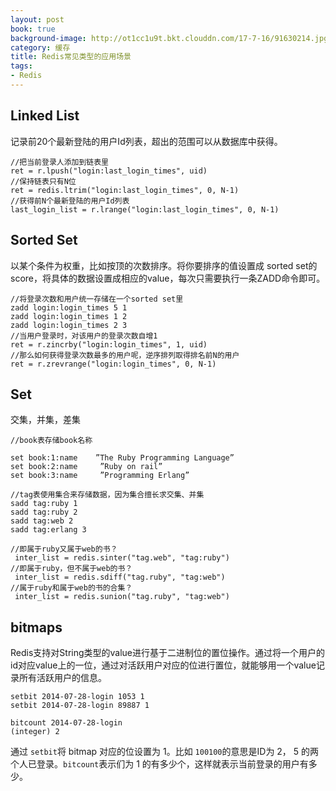 ```yaml
---
layout: post
book: true
background-image: http://ot1cc1u9t.bkt.clouddn.com/17-7-16/91630214.jpg
category: 缓存
title: Redis常见类型的应用场景
tags:
- Redis
---
```

Linked List
---
记录前20个最新登陆的用户Id列表，超出的范围可以从数据库中获得。

```
//把当前登录人添加到链表里
ret = r.lpush("login:last_login_times", uid)
//保持链表只有N位
ret = redis.ltrim("login:last_login_times", 0, N-1)
//获得前N个最新登陆的用户Id列表
last_login_list = r.lrange("login:last_login_times", 0, N-1)
```

Sorted Set
---
以某个条件为权重，比如按顶的次数排序。将你要排序的值设置成 sorted set的score，将具体的数据设置成相应的value，每次只需要执行一条ZADD命令即可。

```
//将登录次数和用户统一存储在一个sorted set里
zadd login:login_times 5 1
zadd login:login_times 1 2
zadd login:login_times 2 3
//当用户登录时，对该用户的登录次数自增1
ret = r.zincrby("login:login_times", 1, uid)
//那么如何获得登录次数最多的用户呢，逆序排列取得排名前N的用户
ret = r.zrevrange("login:login_times", 0, N-1)
```

Set
---
交集，并集，差集

```
//book表存储book名称

set book:1:name    ”The Ruby Programming Language”
set book:2:name     ”Ruby on rail”
set book:3:name     ”Programming Erlang”

//tag表使用集合来存储数据，因为集合擅长求交集、并集
sadd tag:ruby 1
sadd tag:ruby 2
sadd tag:web 2
sadd tag:erlang 3

//即属于ruby又属于web的书？
 inter_list = redis.sinter("tag.web", "tag:ruby") 
//即属于ruby，但不属于web的书？
 inter_list = redis.sdiff("tag.ruby", "tag:web") 
//属于ruby和属于web的书的合集？
 inter_list = redis.sunion("tag.ruby", "tag:web")
```

bitmaps
---
Redis支持对String类型的value进行基于二进制位的置位操作。通过将一个用户的id对应value上的一位，通过对活跃用户对应的位进行置位，就能够用一个value记录所有活跃用户的信息。

```
setbit 2014-07-28-login 1053 1
setbit 2014-07-28-login 89887 1

bitcount 2014-07-28-login
(integer) 2
```

通过 ```setbit```将 bitmap 对应的位设置为 1。比如 ```100100```的意思是ID为 2， 5 的两个人已登录。```bitcount```表示们为 1 的有多少个，这样就表示当前登录的用户有多少。